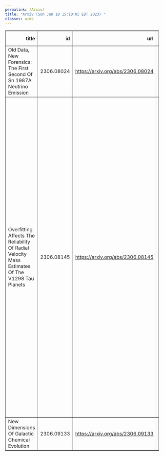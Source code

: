 ```yaml
---
permalink: /Arxiv/
title: "Arxiv (Sun Jun 18 15:10:05 EDT 2023) "
classes: wide
---
```

<table border="1" class="dataframe">
  <thead>
    <tr style="text-align: right;">
      <th>title</th>
      <th>id</th>
      <th>url</th>
      <th>authors</th>
      <th>Local Authors</th>
    </tr>
  </thead>
  <tbody>
    <tr>
      <td>Old Data, New Forensics: The First Second Of Sn 1987A Neutrino Emission</td>
      <td>2306.08024</td>
      <td><a href="https://arxiv.org/abs/2306.08024" target="_blank">https://arxiv.org/abs/2306.08024</a></td>
      <td>Shirley Weishi Li, John F. Beacom, Luke F. Roberts, Francesco Capozzi</td>
      <td>John Beacom, John F. Beacom</td>
    </tr>
    <tr>
      <td>Overfitting Affects The Reliability Of Radial Velocity Mass Estimates Of   The V1298 Tau Planets</td>
      <td>2306.08145</td>
      <td><a href="https://arxiv.org/abs/2306.08145" target="_blank">https://arxiv.org/abs/2306.08145</a></td>
      <td>Sarah Blunt, Adolfo Carvalho, Trevor J. David, Charles Beichman, Jon K. Zink, Eric Gaidos, Aida Behmard, Luke G. Bouma, Devin Cody, Fei Dai, Daniel Foreman-Mackey, Sam Grunblatt, Andrew W. Howard, Molly Kosiarek, Heather A. Knutson, Ryan A. Rubenzahl, Corey Beard, Ashley Chontos, Steven Giacalone, Teruyuki Hirano, Marshall C. Johnson, Jack Lubin, Joseph M. Akana Murphy, Erik A Petigura, Judah Van Zandt, Lauren Weiss</td>
      <td>Marshall Johnson</td>
    </tr>
    <tr>
      <td>New Dimensions Of Galactic Chemical Evolution</td>
      <td>2306.09133</td>
      <td><a href="https://arxiv.org/abs/2306.09133" target="_blank">https://arxiv.org/abs/2306.09133</a></td>
      <td>David H. Weinberg</td>
      <td>David Weinberg</td>
    </tr>
  </tbody>
</table>